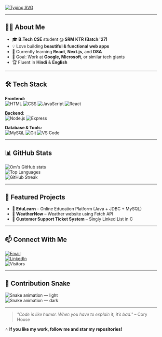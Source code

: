<!-- Typing SVG -->
[![Typing SVG](https://readme-typing-svg.herokuapp.com?font=Fira+Code&size=25&pause=1000&color=F75C7E&width=600&lines=Hey+there!+I'm+Om+Dwivedi+👋;Aspiring+Full+Stack+Web+Developer+💻;Passionate+about+Web+Technologies+🚀;Always+learning+new+things+📚)](https://git.io/typing-svg)

---

## 👨‍💻 About Me  
- 🎓 **B.Tech CSE** student @ **SRM KTR (Batch '27)**  
- 💡 Love building **beautiful & functional web apps**  
- 🌱 Currently learning **React**, **Next.js**, and **DSA**  
- 🚀 Goal: Work at **Google, Microsoft**, or similar tech giants  
- 🏆 Fluent in **Hindi** & **English**  

---

## 🛠 Tech Stack  

**Frontend:**  
![HTML](https://img.shields.io/badge/HTML5-E34F26?logo=html5&logoColor=white)
![CSS](https://img.shields.io/badge/CSS3-1572B6?logo=css3&logoColor=white)
![JavaScript](https://img.shields.io/badge/JavaScript-F7DF1E?logo=javascript&logoColor=black)
![React](https://img.shields.io/badge/React-61DAFB?logo=react&logoColor=black)

**Backend:**  
![Node.js](https://img.shields.io/badge/Node.js-339933?logo=node.js&logoColor=white)
![Express](https://img.shields.io/badge/Express.js-000000?logo=express&logoColor=white)

**Database & Tools:**  
![MySQL](https://img.shields.io/badge/MySQL-4479A1?logo=mysql&logoColor=white)
![Git](https://img.shields.io/badge/Git-F05032?logo=git&logoColor=white)
![VS Code](https://img.shields.io/badge/VS%20Code-007ACC?logo=visualstudiocode&logoColor=white)

---

## 📊 GitHub Stats  
![Om's GitHub stats](https://github-readme-stats.vercel.app/api?username=OxMxDev&show_icons=true&theme=radical)  
![Top Languages](https://github-readme-stats.vercel.app/api/top-langs/?username=OxMxDev&layout=compact&theme=radical)  
![GitHub Streak](https://streak-stats.demolab.com?user=OxMxDev&theme=radical&hide_border=true)


---

## 🚀 Featured Projects  
- 🎯 **EduLearn** – Online Education Platform (Java + JDBC + MySQL)  
- 🎯 **WeatherNow** – Weather website using Fetch API  
- 🎯 **Customer Support Ticket System** – Singly Linked List in C  

---

## 📫 Connect With Me  
[![Email](https://img.shields.io/badge/Email-omdwivedi234@gmail.com-red?logo=gmail&logoColor=white)](mailto:omdwivedi234@gmail.com)  
[![LinkedIn](https://img.shields.io/badge/LinkedIn-Om_Dwivedi-blue?logo=linkedin)](https://linkedin.com/in/omdwivedi)  
![Visitors](https://komarev.com/ghpvc/?username=OxMxDev&color=brightgreen)

---

## 🐍 Contribution Snake  

![Snake animation — light](https://raw.githubusercontent.com/OxMxDev/OxMxDev/output/dist/contribution-snake.svg#gh-light-mode-only)  
![Snake animation — dark](https://raw.githubusercontent.com/OxMxDev/OxMxDev/output/dist/contribution-snake-dark.svg#gh-dark-mode-only)

---

> _"Code is like humor. When you have to explain it, it’s bad."_ – Cory House  

⭐ **If you like my work, follow me and star my repositories!**

